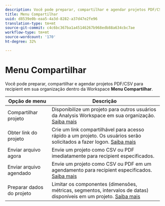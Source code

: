 ```yaml
---
description: Você pode preparar, compartilhar e agendar projetos PDF/CSV para recipient em sua organização.
title: Menu Compartilhar
uuid: d8539e0b-eaa5-4a3d-8282-a37d47e2fe96
translation-type: tm+mt
source-git-commit: c4c6bc367ba1a45146267b968edb88a634cbc7ae
workflow-type: tm+mt
source-wordcount: '170'
ht-degree: 32%

---
```



# Menu Compartilhar

Você pode preparar, compartilhar e agendar projetos PDF/CSV para recipient em sua organização dentro da Workspace **Menu Compartilhar**.

| Opção de menu | Descrição |
|---|---|
| Compartilhar projeto | Disponibilize um projeto para outros usuários da Analysis Workspace em sua organização. [Saiba mais](https://docs.adobe.com/content/help/pt-BR/analytics/analyze/analysis-workspace/curate-share/share-projects.html) |
| Obter link do projeto | Crie um link compartilhável para acesso rápido a um projeto. Os usuários serão solicitados a fazer logon. [Saiba mais](https://docs.adobe.com/content/help/en/analytics/analyze/analysis-workspace/curate-share/shareable-links.html) |
| Enviar arquivo agora | Envie um projeto como CSV ou PDF imediatamente para recipient especificados. |
| Enviar arquivo agendado | Envie um projeto como CSV ou PDF em um agendamento para recipient especificados. [Saiba mais](https://docs.adobe.com/content/help/en/analytics/analyze/analysis-workspace/curate-share/t-schedule-report.html) |
| Preparar dados do projeto | Limitar os componentes (dimensões, métricas, segmentos, intervalos de datas) disponíveis em um projeto. [Saiba mais](https://docs.adobe.com/content/help/en/analytics/analyze/analysis-workspace/curate-share/curate.html) |
